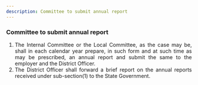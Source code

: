 ```yaml
---
description: Committee to submit annual report
---
```


### Committee to submit annual report

1. <div style="text-align: justify"> The Internal Committee or the Local Committee, as the case may be, shall in each calendar year prepare, in such form and at such time as may be prescribed, an annual report and submit the same to the employer and the District Officer.
2. <div style="text-align: justify"> The District Officer shall forward a brief report on the annual reports received under sub-section(1) to the State Government.
